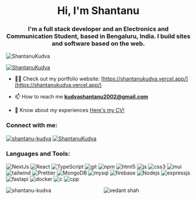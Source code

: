 <h1 align="center">Hi, I'm Shantanu</h1>
<h3 align="center">I'm a full stack developer and an Electronics and Communication Student, based in Bengaluru, India. I build sites and software based on the web.</h3>

<p align="left"> <img src="https://komarev.com/ghpvc/?username=ShantanuKudva&label=Profile%20views&color=brightgreen&style=plastic" alt="ShantanuKudva" /> </p>

<p align="left"> <a href="https://github.com/ryo-ma/github-profile-trophy?theme=darkhub"><img src="https://github-profile-trophy.vercel.app/?username=ShantanuKudva&theme=darkhub" alt="ShantanuKudva" /></a> </p>

- 👨‍💻 Check out my portfolio website: [https://shantanukudva.vercel.app/](https://shantanukudva.vercel.app/)

- 📫 How to reach me **kudvashantanu2002@gmail.com**

- 📄 Know about my experiences [Here's my CV!](https://drive.google.com/file/d/1c_XO3ZkcBGshAFscKW0dGtlAjZO-t5fS/view?usp=drive_link)

<h3 align="left">Connect with me:</h3>
<p align="left">
<a href="https://linkedin.com/in/shantanu-kudva" target="blank"><img align="center" src="https://img.shields.io/badge/LinkedIn-0077B5?style=flat-square&logo=linkedin&logoColor=white" alt="shantanu-kudva" /></a>
<a href="https://leetcode.com/ShantanuKudva" target="blank"><img align="center" src="https://img.shields.io/badge/-LeetCode-FFA116?style=flat-square&logo=LeetCode&logoColor=black" alt="ShantanuKudva"  /></a>
</p>

<h3 align="left">Languages and Tools:</h3>
<p>
  <img alt="NextJs" src="https://img.shields.io/badge/next.js-000000?style=flat-square&logo=nextdotjs&logoColor=white" />
  <img alt="React" src="https://img.shields.io/badge/-React-45b8d8?style=flat-square&logo=react&logoColor=white" />
  <img alt="TypeScript" src="https://img.shields.io/badge/-TypeScript-007ACC?style=flat-square&logo=typescript&logoColor=white" />
  <img alt="git" src="https://img.shields.io/badge/-Git-F05032?style=flat-square&logo=git&logoColor=white" />
  <img alt="npm" src="https://img.shields.io/badge/-NPM-CB3837?style=flat-square&logo=npm&logoColor=white" />
  <img alt="html5" src="https://img.shields.io/badge/-HTML5-E34F26?style=flat-square&logo=html5&logoColor=white" />
  <img alt="js" src="https://shields.io/badge/JavaScript-F7DF1E?logo=JavaScript&logoColor=000&style=flat-square" />
  <img alt="css3" src="https://img.shields.io/badge/CSS3-1572B6?style=flat-square&logo=css3&logoColor=white" />
  <img alt="mui" src="https://img.shields.io/badge/Material--UI-0081CB?style=flat-square&logo=material-ui&logoColor=white" />
  <img alt="tailwind" src="https://img.shields.io/badge/tailwindcss-0F172A?&logo=tailwindcss" />
  <img alt="Prettier" src="https://img.shields.io/badge/-Prettier-F7B93E?style=flat-square&logo=prettier&logoColor=white" />
  <img alt="MongoDB" src="https://img.shields.io/badge/-MongoDB-13aa52?style=flat-square&logo=mongodb&logoColor=white" />
  <img alt="mysql" src="https://img.shields.io/badge/MySQL-00000F?style=flat-square&logo=mysql&logoColor=white" />
  <img alt="firebase" src="https://img.shields.io/badge/firebase-ffca28?style=flat-square&logo=firebase&logoColor=black" />
  <img alt="Nodejs" src="https://img.shields.io/badge/-Nodejs-43853d?style=flat-square&logo=Node.js&logoColor=white" />
  <img alt="expressjs" src="https://img.shields.io/badge/Express.js-404D59?style=flat-square" />
  <img alt="fastapi" src="https://shields.io/badge/FastAPI-lightgrey?logo=fastapi&style=plastic&logoColor=black&labelColor=lightgreen" />
  <img alt="docker" src="https://shields.io/badge/MySQL-lightgrey?logo=docker&style=plastic&logoColor=white&labelColor=blue" />
  <img alt="c" src="https://img.shields.io/badge/C-00599C?style=flat-square&logo=c&logoColor=white" />
  <img alt="cpp" src="https://img.shields.io/badge/C%2B%2B-00599C?style=flat-square&logo=c%2B%2B&logoColor=white" />
   
</p>

<p><img align="left" src="https://github-readme-stats.vercel.app/api/top-langs?username=ShantanuKudva&show_icons=true&locale=en&layout=compact&theme=gotham" alt="shantanu-kudva" /></p>
<p align="center"> <img src="https://github-readme-stats.vercel.app/api?username=ShantanuKudva&show_icons=true&theme=gotham&layout=compact" alt="vedant shah" />
